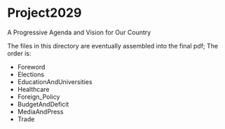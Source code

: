 # Project2029
A Progressive Agenda and Vision for Our Country

The files in this directory are eventually assembled into the final pdf;
The order is:

- Foreword
- Elections
- EducationAndUniversities
- Healthcare
- Foreign_Policy
- BudgetAndDeficit
- MediaAndPress
- Trade
 
